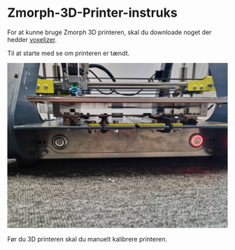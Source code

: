 # Zmorph-3D-Printer-instruks

For at kunne bruge Zmorph 3D printeren, skal du downloade noget der hedder [voxelizer](https://zmorph3d.com/wp-content/uploads/2020/12/voxelizer3.0.0.msi_.zip). 


Til at starte med se om printeren er tændt.


![3DprinterShutdownButton](Images/3DprinterShutdownButton.jpg)



Før du 3D printeren skal du manuelt kalibrere printeren.

